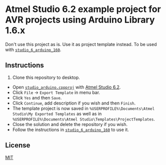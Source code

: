 # Atmel Studio 6.2 example project for AVR projects using Arduino Library 1.6.x

Don't use this project as is. Use it as project template instead.
To be used with [`studio_6_arduino_160`](https://github.com/damadmai/studio_6_arduino_160).

## Instructions

1. Clone this repository to desktop.
* Open [`studio_arduino.cppproj`](./studio_arduino.cppproj) with 
  [Atmel Studio 6.2](https://www.mikrocontroller.net/articles/Atmel_Studio).
* Click `File` &rarr; `Export Template` in menu bar.
* Click `Yes` and then `Save`.
* Click `Continue`, add description if you wish and then `Finish`.
* The template project is now saved in 
`%USERPROFILE%\Documents\Atmel Studio\My Exported Templates` as well as in 
`%USERPROFILE%\Documents\Atmel Studio\Templates\ProjectTemplates`.
* Close the solution and delete the repository if you wish.
* Follow the instructions in [`studio_6_arduino_160`](https://github.com/damadmai/studio_6_arduino_160) to use it.

## License

[MIT](./LICENSE)
